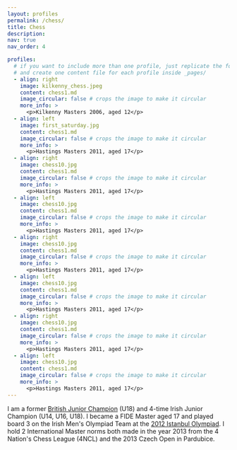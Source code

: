 ```yaml
---
layout: profiles
permalink: /chess/
title: Chess
description:
nav: true
nav_order: 4

profiles:
  # if you want to include more than one profile, just replicate the following block
  # and create one content file for each profile inside _pages/
  - align: right
    image: kilkenny_chess.jpeg
    content: chess1.md
    image_circular: false # crops the image to make it circular
    more_info: >
      <p>Kilkenny Masters 2006, aged 12</p>
  - align: left
    image: first_saturday.jpg
    content: chess1.md
    image_circular: false # crops the image to make it circular
    more_info: >
      <p>Hastings Masters 2011, aged 17</p>
  - align: right
    image: chess10.jpg
    content: chess1.md
    image_circular: false # crops the image to make it circular
    more_info: >
      <p>Hastings Masters 2011, aged 17</p>
  - align: left
    image: chess10.jpg
    content: chess1.md
    image_circular: false # crops the image to make it circular
    more_info: >
      <p>Hastings Masters 2011, aged 17</p>
  - align: right
    image: chess10.jpg
    content: chess1.md
    image_circular: false # crops the image to make it circular
    more_info: >
      <p>Hastings Masters 2011, aged 17</p>
  - align: left
    image: chess10.jpg
    content: chess1.md
    image_circular: false # crops the image to make it circular
    more_info: >
      <p>Hastings Masters 2011, aged 17</p>
  - align: right
    image: chess10.jpg
    content: chess1.md
    image_circular: false # crops the image to make it circular
    more_info: >
      <p>Hastings Masters 2011, aged 17</p>
  - align: left
    image: chess10.jpg
    content: chess1.md
    image_circular: false # crops the image to make it circular
    more_info: >
      <p>Hastings Masters 2011, aged 17</p>
---
```


I am a former [British Junior Champion](https://www.theguardian.com/sport/2010/aug/14/british-championship-second-third-place) (U18) and 4-time Irish Junior Champion (U14, U16, U18). I became a FIDE Master aged 17 and played board 3 on the Irish Men's Olympiad Team at the [2012 Istanbul Olympiad](https://en.wikipedia.org/wiki/40th_Chess_Olympiad). I hold 2 International Master norms both made in the year 2013 from the 4 Nation's Chess League (4NCL) and the 2013 Czech Open in Pardubice.
